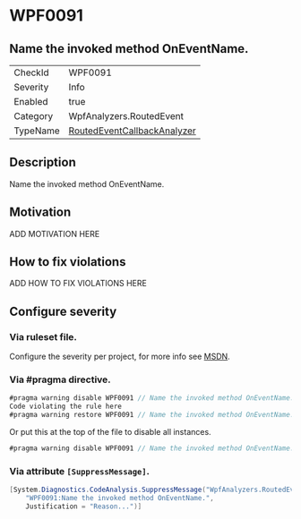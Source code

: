 # WPF0091
## Name the invoked method OnEventName.

<!-- start generated table -->
<table>
<tr>
  <td>CheckId</td>
  <td>WPF0091</td>
</tr>
<tr>
  <td>Severity</td>
  <td>Info</td>
</tr>
<tr>
  <td>Enabled</td>
  <td>true</td>
</tr>
<tr>
  <td>Category</td>
  <td>WpfAnalyzers.RoutedEvent</td>
</tr>
<tr>
  <td>TypeName</td>
  <td><a href="https://github.com/DotNetAnalyzers/WpfAnalyzers/blob/master/WpfAnalyzers.Analyzers/NodeAnalyzers/RoutedEventCallbackAnalyzer.cs">RoutedEventCallbackAnalyzer</a></td>
</tr>
</table>
<!-- end generated table -->

## Description

Name the invoked method OnEventName.

## Motivation

ADD MOTIVATION HERE

## How to fix violations

ADD HOW TO FIX VIOLATIONS HERE

<!-- start generated config severity -->
## Configure severity

### Via ruleset file.

Configure the severity per project, for more info see [MSDN](https://msdn.microsoft.com/en-us/library/dd264949.aspx).

### Via #pragma directive.
```C#
#pragma warning disable WPF0091 // Name the invoked method OnEventName.
Code violating the rule here
#pragma warning restore WPF0091 // Name the invoked method OnEventName.
```

Or put this at the top of the file to disable all instances.
```C#
#pragma warning disable WPF0091 // Name the invoked method OnEventName.
```

### Via attribute `[SuppressMessage]`.

```C#
[System.Diagnostics.CodeAnalysis.SuppressMessage("WpfAnalyzers.RoutedEvent", 
    "WPF0091:Name the invoked method OnEventName.", 
    Justification = "Reason...")]
```
<!-- end generated config severity -->